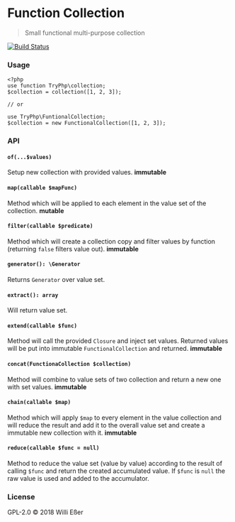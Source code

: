 # Function Collection
> Small functional multi-purpose collection

[![Build Status](https://travis-ci.org/troublete/functional-collection.svg?branch=master)](https://travis-ci.org/troublete/functional-collection)

### Usage

```
<?php
use function TryPhp\collection;
$collection = collection([1, 2, 3]);

// or

use TryPhp\FuntionalCollection;
$collection = new FunctionalCollection([1, 2, 3]);
```

### API

#### `of(...$values)`

Setup new collection with provided values. **immutable**

#### `map(callable $mapFunc)`

Method which will be applied to each element in the value set of the collection. **mutable**

#### `filter(callable $predicate)`

Method which will create a collection copy and filter values by function (returning `false` filters value out). **immutable**

#### `generator(): \Generator`

Returns `Generator` over value set.

#### `extract(): array`

Will return value set.

#### `extend(callable $func)`

Method will call the provided `Closure` and inject set values. Returned values will be put into immutable `FunctionalCollection` and returned. **immutable**

#### `concat(FunctionaCollection $collection)`

Method will combine to value sets of two collection and return a new one with set values. **immutable**

#### `chain(callable $map)`

Method which will apply `$map` to every element in the value collection and will reduce the result and add it to the overall value set and create a immutable new collection with it. **immutable**

#### `reduce(callable $func = null)`

Method to reduce the value set (value by value) according to the result of calling `$func` and return the created accumulated value. If `$func` is `null` the raw value is used and added to the accumulator.

### License

GPL-2.0 © 2018 Willi Eßer
